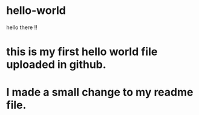 # hello-world

hello there !!
# this is my first hello world file uploaded in github.
# I made a small change to my readme file.
